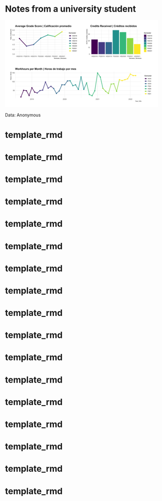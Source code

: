 # Notes from a university student

![Alt text](https://github.com/freddyvillabona/notes_ggplot2/blob/master/img.svg)

Data: Anonymous 
# template_rmd
# template_rmd
# template_rmd
# template_rmd
# template_rmd
# template_rmd
# template_rmd
# template_rmd
# template_rmd
# template_rmd
# template_rmd
# template_rmd
# template_rmd
# template_rmd
# template_rmd
# template_rmd
# template_rmd
